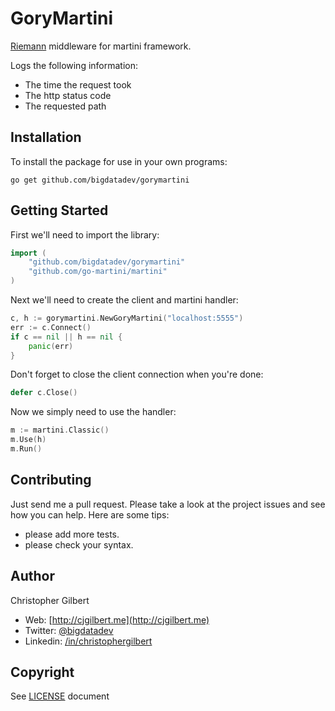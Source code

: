 # GoryMartini

[Riemann](https://github.com/aphyr/riemann) middleware for martini framework.

Logs the following information:
* The time the request took
* The http status code
* The requested path

## Installation

To install the package for use in your own programs:

```
go get github.com/bigdatadev/gorymartini
```

## Getting Started

First we'll need to import the library:

```go
import (
    "github.com/bigdatadev/gorymartini"
	"github.com/go-martini/martini"
)
```

Next we'll need to create the client and martini handler:

```go
c, h := gorymartini.NewGoryMartini("localhost:5555")
err := c.Connect()
if c == nil || h == nil {
    panic(err)
}
```

Don't forget to close the client connection when you're done:

```go
defer c.Close()
```

Now we simply need to use the handler:

```go
m := martini.Classic()
m.Use(h)
m.Run()
```

## Contributing

Just send me a pull request. Please take a look at the project issues and see how you can help. Here are some tips:
- please add more tests.
- please check your syntax.

## Author

Christopher Gilbert

* Web: [http://cjgilbert.me](http://cjgilbert.me)
* Twitter: [@bigdatadev](https://twitter.com/bigdatadev)
* Linkedin: [/in/christophergilbert](https://www.linkedin.com/in/christophergilbert)

## Copyright

See [LICENSE](LICENSE) document